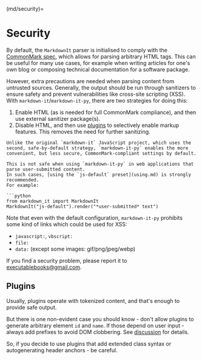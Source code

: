 (md/security)=

# Security

By default, the `MarkdownIt` parser is initialised to comply with the [CommonMark spec](https://spec.commonmark.org/), which allows for parsing arbitrary HTML tags.
This can be useful for many use cases, for example when writing articles for one's own blog or composing technical documentation for a software package.

However, extra precautions are needed when parsing content from untrusted sources.
Generally, the output should be run through sanitizers to ensure safety and prevent vulnerabilities like cross-site scripting (XSS).
With `markdown-it`/`markdown-it-py`, there are two strategies for doing this:

1. Enable HTML (as is needed for full CommonMark compliance), and then use external sanitizer package(s).
2. Disable HTML, and then use [plugins](md/plugins) to selectively enable markup features.
   This removes the need for further sanitizing.

```{warning}
Unlike the original `markdown-it` JavaScript project, which uses the second, safe-by-default strategy, `markdown-it-py` enables the more convenient, but less secure, CommonMark-compliant settings by default.

This is not safe when using `markdown-it-py` in web applications that parse user-submitted content.
In such cases, [using the `js-default` preset](using.md) is strongly recommended.
For example:

```python
from markdown_it import MarkdownIt
MarkdownIt("js-default").render("*user-submitted* text")
```

Note that even with the default configuration, `markdown-it-py` prohibits some kind of links which could be used for XSS:

- `javascript:`, `vbscript:`
- `file:`
- `data:` (except some images: gif/png/jpeg/webp)

If you find a security problem, please report it to <executablebooks@gmail.com>.

## Plugins

Usually, plugins operate with tokenized content, and that's enough to provide safe output.

But there is one non-evident case you should know - don't allow plugins to generate arbitrary element `id` and `name`.
If those depend on user input - always add prefixes to avoid DOM clobbering.
See [discussion](https://github.com/markdown-it/markdown-it/issues/28) for details.

So, if you decide to use plugins that add extended class syntax or autogenerating header anchors - be careful.
